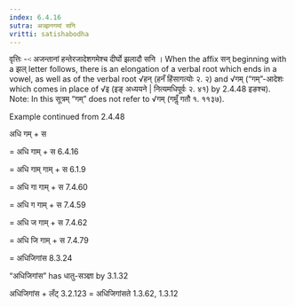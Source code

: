 ```yaml
---
index: 6.4.16
sutra: अज्झनगमां सनि
vritti: satishabodha
---
```



वृत्तिः --ः अजन्तानां हन्तेरजादेशगमेश्च दीर्घो झलादौ सनि । When the affix सन् beginning with a झल् letter follows, there is an elongation of a verbal root which ends in a vowel, as well as of the verbal root √हन् (हनँ हिंसागत्योः २. २) and √गम् (“गम्”-आदेशः which comes in place of √इ (इङ् अध्ययने | नित्यमधिपूर्वः २. ४१) by 2.4.48 इङश्च).
Note: In this सूत्रम् “गम्” does not refer to √गम् (गमॢँ गतौ १. ११३७).


Example continued from 2.4.48

अधि गम् + स

= अधि गाम् + स 6.4.16

= अधि गाम् गाम् + स 6.1.9

= अधि गा गाम् + स 7.4.60

= अधि ग गाम् + स 7.4.59

= अधि ज गाम् + स 7.4.62

= अधि जि गाम् + स 7.4.79

= अधिजिगांस 8.3.24


“अधिजिगांस” has धातु-सञ्ज्ञा by 3.1.32


अधिजिगांस + लँट् 3.2.123 = अधिजिगांसते 1.3.62, 1.3.12

